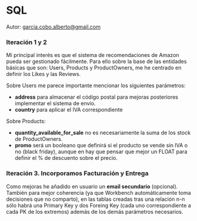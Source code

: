 # SQL
Autor: garcia.cobo.alberto@gmail.com

### Iteración 1 y 2

Mi principal interés es que el sistema de recomendaciones de Amazon pueda ser gestionado fácilmente. Para ello sobre la base de las entidades básicas que son: Users, Products y ProductOwners, me he centrado en definir los Likes y las Reviews. 

Sobre Users me parece importante mencionar los siguientes parámetros: 
* **address** para almacenar el código postal para mejoras posteriores implementar el sistema de envío. 
* **country** para aplicar el IVA correspondiente

Sobre Products: 
* **quantity_available_for_sale** no es necesariamente la suma de los stock de ProductOwners. 
* **promo** será un booleano que definirá si el producto se vende sin IVA o no (black friday), aunque en hay que pensar que mejor un FLOAT para definir el % de descuento sobre el precio. 

### Iteración 3. Incorporamos Facturación y Entrega

Como mejoras he añadido en usuario un **email secundario** (opcional). 
También para mejor coherencia (ya que Workbench automáticamente toma decisiones que no comparto), en las tablas creadas tras una relación n-n sólo habrá una Primary Key y dos Foreing Key (cada uno correspondiente a cada PK de los extremos) además de los demás parámetros necesarios.




